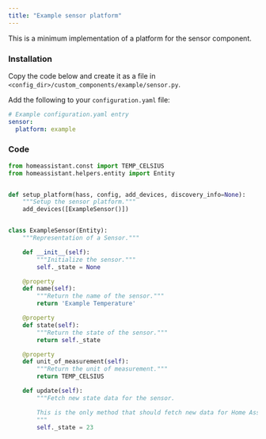```yaml
---
title: "Example sensor platform"
---
```


This is a minimum implementation of a platform for the sensor component.

### Installation

Copy the code below and create it as a file in `<config_dir>/custom_components/example/sensor.py`.

Add the following to your `configuration.yaml` file:

```yaml
# Example configuration.yaml entry
sensor:
  platform: example
```

### Code

```python
from homeassistant.const import TEMP_CELSIUS
from homeassistant.helpers.entity import Entity


def setup_platform(hass, config, add_devices, discovery_info=None):
    """Setup the sensor platform."""
    add_devices([ExampleSensor()])


class ExampleSensor(Entity):
    """Representation of a Sensor."""

    def __init__(self):
        """Initialize the sensor."""
        self._state = None

    @property
    def name(self):
        """Return the name of the sensor."""
        return 'Example Temperature'

    @property
    def state(self):
        """Return the state of the sensor."""
        return self._state

    @property
    def unit_of_measurement(self):
        """Return the unit of measurement."""
        return TEMP_CELSIUS

    def update(self):
        """Fetch new state data for the sensor.

        This is the only method that should fetch new data for Home Assistant.
        """
        self._state = 23
```
